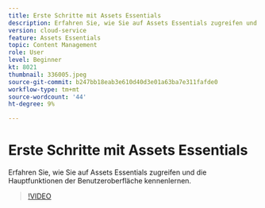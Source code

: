 ```yaml
---
title: Erste Schritte mit Assets Essentials
description: Erfahren Sie, wie Sie auf Assets Essentials zugreifen und die Hauptfacetten der Benutzeroberfläche untersuchen.
version: cloud-service
feature: Assets Essentials
topic: Content Management
role: User
level: Beginner
kt: 8021
thumbnail: 336005.jpeg
source-git-commit: b247bb18eab3e610d40d3e01a63ba7e311fafde0
workflow-type: tm+mt
source-wordcount: '44'
ht-degree: 9%

---
```



# Erste Schritte mit Assets Essentials

Erfahren Sie, wie Sie auf Assets Essentials zugreifen und die Hauptfunktionen der Benutzeroberfläche kennenlernen.

>[!VIDEO](https://video.tv.adobe.com/v/336005/?quality=9&learn=on)
